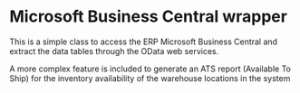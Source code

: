 # Microsoft Business Central wrapper
This is a simple class to access the ERP Microsoft Business Central and extract the data tables through the OData web services.

A more complex feature is included to generate an ATS report (Available To Ship) for the inventory availability of the warehouse locations in the system

